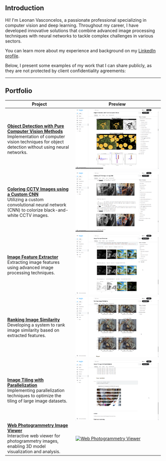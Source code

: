 ## Introduction

Hi! I'm Leonan Vasconcelos, a passionate professional specializing in computer vision and deep learning. Throughout my career, I have developed innovative solutions that combine advanced image processing techniques with neural networks to tackle complex challenges in various sectors.

You can learn more about my experience and background on my [LinkedIn profile](https://www.linkedin.com/in/leonan/).

Below, I present some examples of my work that I can share publicly, as they are not protected by client confidentiality agreements:

---

## Portfolio

| Project | Preview |
|---|---|
| **[Object Detection with Pure Computer Vision Methods](https://www.kaggle.com/code/leonanvasconcelos/object-detection-with-pure-computer-vision)** <br>Implementation of computer vision techniques for object detection without using neural networks. | [![Object Detection](https://github.com/LeonanUCM/LeonanUCM/blob/main/images/Object%20Detection%20with%20Pure%20Computer%20Vision%20Methods.png)](https://www.kaggle.com/code/leonanvasconcelos/object-detection-with-pure-computer-vision) |
| **[Coloring CCTV Images using a Custom CNN](https://www.kaggle.com/code/leonanvasconcelos/coloring-cctv-images-using-cnn)** <br>Utilizing a custom convolutional neural network (CNN) to colorize black-and-white CCTV images. | [![Coloring CCTV Images](https://github.com/LeonanUCM/LeonanUCM/blob/main/images/Coloring%20CCTV%20Images%20using%20a%20Custom%20CNN.png)](https://www.kaggle.com/code/leonanvasconcelos/coloring-cctv-images-using-cnn) |
| **[Image Feature Extractor](https://www.kaggle.com/code/leonanvasconcelos/image-feature-extractor)** <br>Extracting image features using advanced image processing techniques. | [![Image Feature Extractor](https://github.com/LeonanUCM/LeonanUCM/blob/main/images/Image%20Feature%20Extractor.png)](https://www.kaggle.com/code/leonanvasconcelos/image-feature-extractor) |
| **[Ranking Image Similarity](https://www.kaggle.com/leonanvasconcelos/ranking-image-similarity)** <br>Developing a system to rank image similarity based on extracted features. | [![Ranking Image Similarity](https://github.com/LeonanUCM/LeonanUCM/blob/main/images/Ranking%20Image%20Similarity.png)](https://www.kaggle.com/leonanvasconcelos/ranking-image-similarity) |
| **[Image Tiling with Parallelization](https://www.kaggle.com/leonanvasconcelos/image-tiling-with-parallelization)** <br> Implementing parallelization techniques to optimize the tiling of large image datasets. | [![Image Tiling](https://github.com/LeonanUCM/LeonanUCM/blob/main/images/Image%20Tiling%20with%20Parallelization.png)](https://www.kaggle.com/leonanvasconcelos/image-tiling-with-parallelization) |
| **[Web Photogrammetry Image Viewer](https://leonanucm.github.io/Photogrametry-Web-Viewer)** <br>Interactive web viewer for photogrammetry images, enabling 3D model visualization and analysis. | [![Web Photogrammetry Viewer](https://github.com/LeonanUCM/LeonanUCM/blob/main/images/Web%20Photogrammetry%20Image%20Viewer.png)](https://leonanucm.github.io/Photogrametry-Web-Viewer) |

